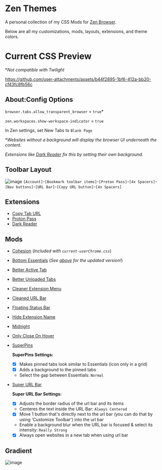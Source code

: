 # Zen Themes

A personal collection of my CSS Mods for [Zen Browser](https://zen-browser.app/). 

Below are all my customizations, mods, layouts, extensions, and theme colors.

# Current CSS Preview
**Not compatible with Twilight*

https://github.com/user-attachments/assets/b44f2895-1bf6-412a-bb20-cf43fc8fb56c

## About:Config Options
```browser.tabs.allow_transparent_browser``` = ```true```*

```zen.workspaces.show-workspace-indicator``` = ```true```

In Zen settings, set New Tabs to ```Blank Page```

**Websites without a background will display the browser UI underneath the content.*

*Extensions like [Dark Reader](https://addons.mozilla.org/en-US/firefox/addon/darkreader/?utm_source=addons.mozilla.org&utm_medium=referral&utm_content=search) fix this by setting their own background.*

## Toolbar Layout
![image](https://github.com/user-attachments/assets/bf7919db-9e69-4aa5-8bfb-2a21d8da7813)
```[Account]```-```[Bookmark toolbar items]```-```[Proton Pass]```-```[4x Spacers]```-```[Nav buttons]```-```[URL Bar]```-```[Copy URL button]```-```[4x Spacers]```

## Extensions
* [Copy Tab URL](https://addons.mozilla.org/en-US/firefox/addon/zen-copy-tab-url/)
* [Proton Pass](https://addons.mozilla.org/en-US/firefox/addon/proton-pass/)
* [Dark Reader](https://addons.mozilla.org/en-US/firefox/addon/darkreader/?utm_source=addons.mozilla.org&utm_medium=referral&utm_content=search)

## Mods
* [Cohesion](https://github.com/TheBigWazz/ZenThemes/tree/main/Cohesion) (*Included with ```current-userChrome.css```*)
* [Bottom Essentials](https://zen-browser.app/mods/477bc813-c333-4747-813e-00e0420ceec0) (*See [above](https://github.com/TheBigWazz/ZenThemes/tree/main/Bottom-Essentials) for the updated version!*)
* [Better Active Tab](https://zen-browser.app/mods/d8b79d4a-6cba-4495-9ff6-d6d30b0e94fe)
* [Better Unloaded Tabs](https://zen-browser.app/mods/f7c71d9a-bce2-420f-ae44-a64bd92975ab)
* [Cleaner Extension Menu](https://zen-browser.app/mods/1e86cf37-a127-4f24-b919-d265b5ce29a0)
* [Cleaned URL Bar](https://zen-browser.app/mods/a5f6a231-e3c8-4ce8-8a8e-3e93efd6adec)
* [Floating Status Bar](https://zen-browser.app/mods/906c6915-5677-48ff-9bfc-096a02a72379)
* [Hide Extension Name](https://zen-browser.app/mods/cb15abdb-0514-4e09-8ce5-722cf1f4a20f)
* [Midnight](https://zen-browser.app/mods/5ca67725-1f43-4ff2-9fcf-0c59af71c73a)
* [Only Close On Hover](https://zen-browser.app/mods/4596d8f9-f0b7-4aeb-aa92-851222dc1888)
* [SuperPins](https://zen-browser.app/mods/ad97bb70-0066-4e42-9b5f-173a5e42c6fc)

  **SuperPins Settings:**
  * [x] Makes pinned tabs look similar to Essentials (icon only in a grid)
  * [x] Adds a background to the pinned tabs
  * Select the gap between Essentials: ```Normal```
* [Super URL Bar](https://zen-browser.app/mods/d93e67f8-e5e1-401e-9b82-f9d5bab231e6)

  **Super URL Bar Settings:**
  * [x] Adjusts the border radius of the url bar and its items
  * Centeres the text inside the URL Bar: ```Always Centered```
  * [x] Move 1 button that's directly next to the url bar (you can do that by using 'Customize Toolbar') into the url bar
  * Enable a background blur when the URL bar is focused & select its intensity: ```Really Strong```
  * [x] Always open websites in a new tab when using url bar

## Gradient
![image](https://github.com/user-attachments/assets/be6ffcff-4507-408e-853c-f54962e4a288)

